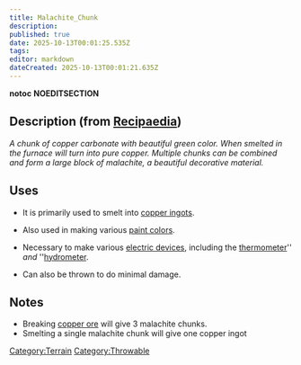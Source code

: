 ```yaml
---
title: Malachite_Chunk
description: 
published: true
date: 2025-10-13T00:01:25.535Z
tags: 
editor: markdown
dateCreated: 2025-10-13T00:01:21.635Z
---
```


__notoc__ __NOEDITSECTION__

## Description (from [Recipaedia](.. "wikilink"))

*A chunk of copper carbonate with beautiful green color. When smelted in
the furnace will turn into pure copper. Multiple chunks can be combined
and form a large block of malachite, a beautiful decorative material.*

## Uses

  - It is primarily used to smelt into [copper
    ingots](Copper_Ingot "wikilink").

<!-- end list -->

  - Also used in making various [paint colors](Painting "wikilink").

<!-- end list -->

  - Necessary to make various [electric
    devices](:Category:Electrics "wikilink"), including the
    [thermometer](thermometer "wikilink")'' *and*
    ''[hydrometer](hydrometer "wikilink").

<!-- end list -->

  - Can also be thrown to do minimal damage.

## Notes

  - Breaking [copper ore](copper_ore "wikilink") will give 3 malachite
    chunks.
  - Smelting a single malachite chunk will give one copper ingot

[Category:Terrain](Category:Terrain "wikilink")
[Category:Throwable](Category:Throwable "wikilink")